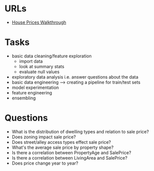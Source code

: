 # URLs
- [House Prices Walkthrough](https://www.youtube.com/watch?v=NQQ3DRdXAXE)

# Tasks
- basic data cleaning/feature exploration
  - import data
  - look at summary stats
  - evaluate null values
- exploratory data analysis i.e. answer questions about the data
- basic data engineering --> creating a pipeline for train/test sets
- model experimentation
- feature engineering
- ensembling

# Questions
- What is the distribution of dwelling types and relation to sale price?
- Does zoning impact sale price?
- Does street/alley access types effect sale price?
- What's the average sale price by property shape?
- Is there a correlation between PropertyAge and SalePrice?
- Is there a correlation between LivingArea and SalePrice?
- Does price change year to year?

